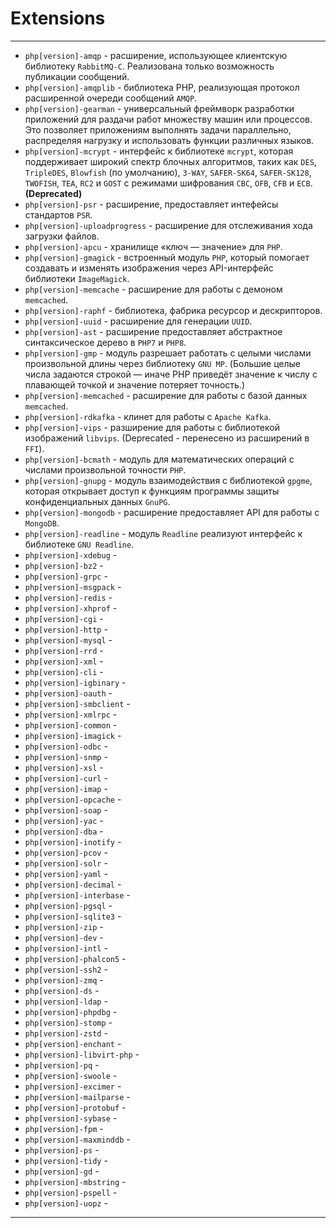 # Extensions
***
- `php[version]-amqp` - расширение, использующее клиентскую библиотеку `RabbitMQ-C`. Реализована только возможность публикации сообщений.
- `php[version]-amqplib` - библиотека PHP, реализующая протокол расширенной очереди сообщений `AMQP`.
- `php[version]-gearman` - универсальный фреймворк разработки приложений для раздачи работ множеству машин или процессов. Это позволяет приложениям выполнять задачи параллельно, распределяя нагрузку и использовать функции различных языков.
- `php[version]-mcrypt` - интерфейс к библиотеке `mcrypt`, которая поддерживает широкий спектр блочных алгоритмов, таких как `DES`, `TripleDES`, `Blowfish` (по умолчанию), `3-WAY`, `SAFER-SK64`, `SAFER-SK128`, `TWOFISH`, `TEA`, `RC2` и `GOST` с режимами шифрования `CBC`, `OFB`, `CFB` и `ECB`. **(Deprecated)**
- `php[version]-psr` - расширение, предоставляет интефейсы стандартов `PSR`.
- `php[version]-uploadprogress` - расширение для отслеживания хода загрузки файлов.
- `php[version]-apcu` - хранилище «ключ — значение» для `PHP`.
- `php[version]-gmagick` - встроенный модуль `PHP`, который помогает создавать и изменять изображения через API-интерфейс библиотеки `ImageMagick`.
- `php[version]-memcache` - расширение для работы с демоном `memcached`.
- `php[version]-raphf` - библиотека, фабрика ресурсор и дескрипторов.
- `php[version]-uuid` - расширение для генерации `UUID`.
- `php[version]-ast` - расширение предоставляет абстрактное синтаксическое дерево в `PHP7` и `PHP8`.
- `php[version]-gmp` - модуль разрешает работать с целыми числами произвольной длины через библиотеку `GNU MP`. (Большие целые числа задаются строкой — иначе PHP приведёт значение к числу с плавающей точкой и значение потеряет точность.)
- `php[version]-memcached` - расширение для работы с базой данных `memcached`.
- `php[version]-rdkafka` - клинет для работы с `Apache Kafka`.
- `php[version]-vips` - разширение для работы с библиотекой изображений `libvips`. (Deprecated - перенесено из расширений в `FFI`).
- `php[version]-bcmath` - модуль для математических операций с числами произвольной точности `PHP`.
- `php[version]-gnupg` - модуль взаимодействия с библиотекой `gpgme`, которая открывает доступ к функциям программы защиты конфиденциальных данных `GnuPG`.
- `php[version]-mongodb` - расширение предоставляет API для работы с `MongoDB`.
- `php[version]-readline` - модуль `Readline` реализуют интерфейс к библиотеке `GNU Readline`.
- `php[version]-xdebug` -
- `php[version]-bz2` -
- `php[version]-grpc` -
- `php[version]-msgpack` -
- `php[version]-redis` -
- `php[version]-xhprof` -
- `php[version]-cgi` -
- `php[version]-http` -
- `php[version]-mysql` -
- `php[version]-rrd` -
- `php[version]-xml` -
- `php[version]-cli` -
- `php[version]-igbinary` -
- `php[version]-oauth` -
- `php[version]-smbclient` -
- `php[version]-xmlrpc` -
- `php[version]-common` -
- `php[version]-imagick` -
- `php[version]-odbc` -
- `php[version]-snmp` -
- `php[version]-xsl` -
- `php[version]-curl` -
- `php[version]-imap` -
- `php[version]-opcache` -
- `php[version]-soap` -
- `php[version]-yac` -
- `php[version]-dba` -
- `php[version]-inotify` -
- `php[version]-pcov` -
- `php[version]-solr` -
- `php[version]-yaml` -
- `php[version]-decimal` -
- `php[version]-interbase` -
- `php[version]-pgsql` -
- `php[version]-sqlite3` -
- `php[version]-zip` -
- `php[version]-dev` -
- `php[version]-intl` -
- `php[version]-phalcon5` -
- `php[version]-ssh2` -
- `php[version]-zmq` -
- `php[version]-ds` -
- `php[version]-ldap` -
- `php[version]-phpdbg` -
- `php[version]-stomp` -
- `php[version]-zstd` -
- `php[version]-enchant` -
- `php[version]-libvirt-php` -
- `php[version]-pq` -
- `php[version]-swoole` -         
- `php[version]-excimer` -
- `php[version]-mailparse` -
- `php[version]-protobuf` -
- `php[version]-sybase` -
- `php[version]-fpm` -
- `php[version]-maxminddb` -
- `php[version]-ps` -
- `php[version]-tidy` -
- `php[version]-gd` -
- `php[version]-mbstring` -
- `php[version]-pspell` -
- `php[version]-uopz` -
***
